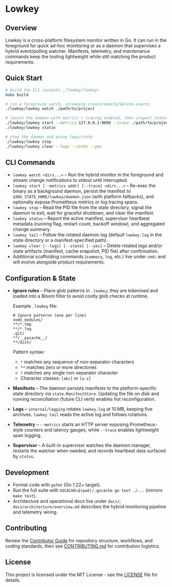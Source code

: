 # Lowkey

## Overview

Lowkey is a cross-platform filesystem monitor written in Go. It can run in the
foreground for quick ad-hoc monitoring or as a daemon that supervises a hybrid
event/polling watcher. Manifests, telemetry, and maintenance commands keep the
tooling lightweight while still matching the product requirements.

## Quick Start

```bash
# build the CLI (outputs ./lowkey/lowkey)
make build

# run a foreground watch, streaming create/modify/delete events
./lowkey/lowkey watch ./path/to/project

# launch the daemon with metrics + tracing enabled, then inspect status
./lowkey/lowkey start --metrics 127.0.0.1:9600 --trace ./path/to/project
./lowkey/lowkey status

# stop the daemon and prune logs/state
./lowkey/lowkey stop
./lowkey/lowkey clear --logs --state --yes
```

## CLI Commands

- `lowkey watch <dirs...>` – Run the hybrid monitor in the foreground and stream
  change notifications to stdout until interrupted.
- `lowkey start [--metrics addr] [--trace] <dirs...>` – Re-exec the binary as a
  background daemon, persist the manifest to `$XDG_STATE_HOME/lowkey/daemon.json`
  (with platform fallbacks), and optionally expose Prometheus metrics or log
  tracing spans.
- `lowkey stop` – Read the PID file from the state directory, signal the daemon
  to exit, wait for graceful shutdown, and clear the manifest.
- `lowkey status` – Report the active manifest, supervisor heartbeat metadata
  (running flag, restart count, backoff window), and aggregated change summary.
- `lowkey tail` – Follow the rotated daemon log (default `lowkey.log` in the
  state directory or a manifest-specified path).
- `lowkey clear [--logs] [--state] [--yes]` – Delete rotated logs and/or state
  artifacts (manifest, cache snapshot, PID file) after confirmation.
- Additional scaffolding commands (`summary`, `log`, etc.) live under `cmd/`
  and will evolve alongside product requirements.

## Configuration & State

- **Ignore rules** – Place glob patterns in `.lowkey`; they are tokenised and
  loaded into a Bloom filter to avoid costly glob checks at runtime.

  Example `.lowkey` file:
  ```
  # Ignore patterns (one per line)
  node_modules/
  **/*.tmp
  **/*.log
  .git/
  **/__pycache__/
  **/dist/
  ```

  Pattern syntax:
  - `*` matches any sequence of non-separator characters
  - `**` matches zero or more directories
  - `?` matches any single non-separator character
  - Character classes: `[abc]` or `[a-z]`
- **Manifests** – The daemon persists manifests to the platform-specific state
  directory via `state.ManifestStore`. Updating the file on disk and running
  reconciliation (future CLI verb) enables hot reconfiguration.
- **Logs** – `internal/logging` rotates `lowkey.log` at 10 MB, keeping five
  archives. `lowkey tail` reads the active log and follows rotations.
- **Telemetry** – `--metrics` starts an HTTP server exposing Prometheus-style
  counters and latency gauges, while `--trace` enables lightweight span logging.
- **Supervisor** – A built-in supervisor watches the daemon manager, restarts
  the watcher when needed, and records heartbeat data surfaced by `status`.

## Development

- Format code with `gofmt` (Go 1.22+ target).
- Run the full suite with `GOCACHE=$(pwd)/.gocache go test ./...` (mirrors
  `make test`).
- Architecture and operational docs live under `docs/`; `docs/architecture/overview.md`
  describes the hybrid monitoring pipeline and telemetry wiring.

## Contributing

Review the [Contributor Guide](AGENTS.md) for repository structure, workflows, and coding standards, then see [CONTRIBUTING.md](docs/CONTRIBUTING.md) for contribution logistics.

## License

This project is licensed under the MIT License - see the [LICENSE](docs/LICENSE) file for details.

